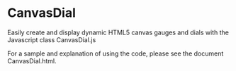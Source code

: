 CanvasDial
==========

Easily create and display dynamic HTML5 canvas gauges and dials with the Javascript class CanvasDial.js

For a sample and explanation of using the code, please see the document CanvasDial.html.
